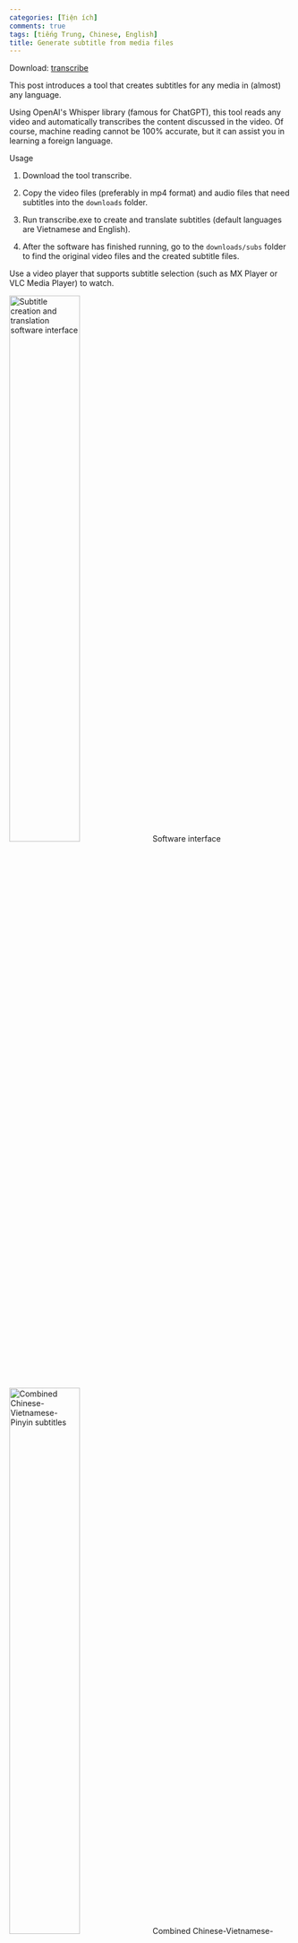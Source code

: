 ```yaml
---
categories: [Tiện ích]
comments: true
tags: [tiếng Trung, Chinese, English]
title: Generate subtitle from media files
---
```




Download: [transcribe](https://github.com/catusf/create_subtitles/releases/tag/v1.0) 

This post introduces a tool that creates subtitles for any media in (almost) any language.

Using OpenAI's Whisper library (famous for ChatGPT), this tool reads any video and automatically transcribes the content discussed in the video. Of course, machine reading cannot be 100% accurate, but it can assist you in learning a foreign language.

Usage
1. Download the tool transcribe.

2. Copy the video files (preferably in mp4 format) and audio files that need subtitles into the `downloads` folder.

3. Run transcribe.exe to create and translate subtitles (default languages are Vietnamese and English).

4. After the software has finished running, go to the `downloads/subs` folder to find the original video files and the created subtitle files.

Use a video player that supports subtitle selection (such as MX Player or VLC Media Player) to watch.

<img src="https://catusf.github.io/img/transcribe_gui.png" alt="Subtitle creation and translation software interface" width="50%"/>
Software interface
<img src="https://catusf.github.io/img/Subtitle-ZH-VI-PY.png" alt="Combined Chinese-Vietnamese-Pinyin subtitles" width="50%"/>
Combined Chinese-Vietnamese-Pinyin subtitles

## Notes

The program running time may be quite long, depending on your computer's configuration, so please be patient :)

## Tip

Installing the Mengshen font (guide here) on your computer can help you remember both the characters and the Pinyin when watching Chinese subtitles.

<img src="https://catusf.github.io/img/Subtitle-ZH-with-Pinyin-Font.png" alt="Chinese subtitles with Pinyin font" width="50%"/>
Chinese subtitles with Pinyin font
